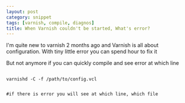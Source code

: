 ```yaml
---
layout: post
category: snippet
tags: [varnish, compile, diagnos]
title: When Varnish couldn't be started, What's error?
---
```


<p>I'm quite new to varnish 2 months ago and Varnish is all about configuration. With tiny little error you can spend hour to fix it</p>

But not anymore if you can quickly compile and see error at which line

<code class="prettyprint">
varnishd -C -f /path/to/config.vcl

#if there is error you will see at which line, which file

</code>	

